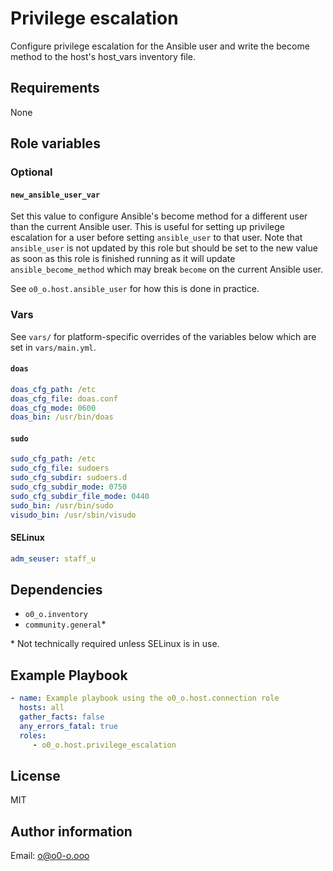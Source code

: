 # Privilege escalation

Configure privilege escalation for the Ansible user and write the become method to the host's host_vars inventory file.

## Requirements

None

## Role variables

### Optional

#### `new_ansible_user_var`

Set this value to configure Ansible's become method for a different user than the current Ansible user. This is useful for setting up privilege escalation for a user before setting `ansible_user` to that user. Note that `ansible_user` is not updated by this role but should be set to the new value as soon as this role is finished running as it will update `ansible_become_method` which may break `become` on the current Ansible user.

See `o0_o.host.ansible_user` for how this is done in practice.

### Vars

See `vars/` for platform-specific overrides of the variables below which are set in `vars/main.yml`.

#### `doas`

```yaml
doas_cfg_path: /etc
doas_cfg_file: doas.conf
doas_cfg_mode: 0600
doas_bin: /usr/bin/doas
```

#### `sudo`

```yaml
sudo_cfg_path: /etc
sudo_cfg_file: sudoers
sudo_cfg_subdir: sudoers.d
sudo_cfg_subdir_mode: 0750
sudo_cfg_subdir_file_mode: 0440
sudo_bin: /usr/bin/sudo
visudo_bin: /usr/sbin/visudo
```

#### SELinux

```yaml
adm_seuser: staff_u
```

## Dependencies

- `o0_o.inventory`
- `community.general`*

\* Not technically required unless SELinux is in use.

## Example Playbook

```yaml
- name: Example playbook using the o0_o.host.connection role
  hosts: all
  gather_facts: false
  any_errors_fatal: true
  roles:
     - o0_o.host.privilege_escalation
```

## License

MIT

## Author information

Email: o@o0-o.ooo
